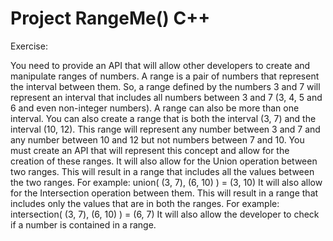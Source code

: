 # Project RangeMe() C++

Exercise:

You need to provide an API that will allow other developers to create and manipulate ranges of
numbers.
A range is a pair of numbers that represent the interval between them. So, a range defined by
the numbers 3 and 7 will represent an interval that includes all numbers between 3 and 7 (3, 4, 5
and 6 and even non-integer numbers).
A range can also be more than one interval. You can also create a range that is both the interval
(3, 7) and the interval (10, 12). This range will represent any number between 3 and 7 and any
number between 10 and 12 but not numbers between 7 and 10.
You must create an API that will represent this concept and allow for the creation of these
ranges.
It will also allow for the Union operation between two ranges. This will result
in a range that includes all the values between the two ranges. For example: union( (3, 7), (6, 10)
) = (3, 10)
It will also allow for the Intersection operation between them. This will result in a range that
includes only the values that are in both the ranges. For example: intersection( (3, 7), (6, 10) ) =
(6, 7)
It will also allow the developer to check if a number is contained in a range.
